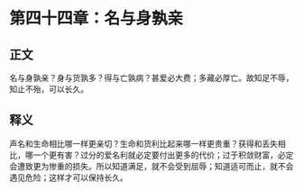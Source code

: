 # 第四十四章：名与身孰亲

## 正文
名与身孰亲？身与货孰多？得与亡孰病？甚爱必大费；多藏必厚亡。故知足不辱，知止不殆，可以长久。

## 释义
声名和生命相比哪一样更亲切？生命和货利比起来哪一样更贵重？获得和丢失相比，哪一个更有害？过分的爱名利就必定要付出更多的代价；过于积敛财富，必定会遭致更为惨重的损失。所以知道满足，就不会受到屈辱；知道适可而止，就不会遇见危险；这样才可以保持长久。